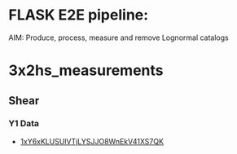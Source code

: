 # FLASK E2E pipeline: 
AIM: Produce, process, measure and remove Lognormal catalogs 

# 3x2hs_measurements

## Shear

### Y1 Data

- [1xY6xKLUSUlVTjLYSJJO8WnEkV41XS7QK](https://drive.google.com/drive/folders/1xY6xKLUSUlVTjLYSJJO8WnEkV41XS7QK)
